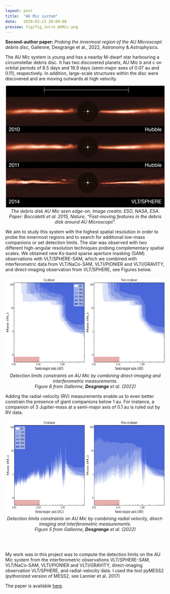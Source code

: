 ```yaml
---
layout: post
title:  "AU Mic system"
date:   2020-03-23 20:09:00
preview: fig/fig_intro_AUMic.png
---
```


<b> Second-author paper: </b> <i> Probing the innermost region of the AU Microscopii debris disc</i>, Gallenne,  Desgrange et al., 2022, Astronomy & Astrophysics. 

The AU Mic system is young and has a nearby M-dwarf star harbouring a circumstellar debris disc. It has two discovered planets, AU Mic b and c on orbital periods of 8.5 days and 18.9 days (semi-major axes of 0.07 au and 0.11), respectively. In addition, large-scale structures within the disc were discovered and are moving outwards at high velocity.

<p align="center">
<img src="/fig/fig_intro_AUMic.png" width="500">
<br>  <i> The debris disk AU Mic seen edge-on. Image credits: ESO, NASA, ESA. <br>  Paper: Boccaletti et al. 2015, Nature,  “Fast-moving features in the debris disk around AU Microscopii". </i> <br>
</p>


We aim to study this system with the highest spatial resolution in order to probe the innermost regions and to search for additional low-mass companions or set detection limits. The star was observed with two different high-angular resolution techniques probing complementary spatial scales. We obtained new Ks-band sparse aperture masking (SAM) observations with VLT/SPHERE-SAM, which we combined with interferometric data from VLT/NaCo-SAM, VLTI/PIONIER and VLTI/GRAVITY, and direct-imaging observation from VLT/SPHERE, see Figures below. 

<p align="center">
<img src="/fig/Gallenne2022_AUMic_Fig6_DI+interfero.png" height="300">
<br>  <i> Detection limits constraints on AU Mic by combining direct-imaging and interferometric measurements. <br> Figure 6 from Gallenne,  <b> Desgrange  </b> et al. (2022)  </i> <br>
</p>

Adding the radial-velocity (RV) measurements enable us to even better constrain the presence of giant companions below 1 au. For instance, a companion of 3  Jupiter-mass at a semi-major axis of 0.1 au is ruled out by RV data.
  
<p align="center">
<img src="/fig/Gallenne2022_AUMic_Fig5_RV+DI+interfero.png" height="300">
<br>  <i> Detection limits constraints on AU Mic by combining radial velocity, direct-imaging and interferometric measurements. <br> Figure 5 from Gallenne,  <b> Desgrange  </b> et al. (2022) </i> <br>
</p>
<br><br>

My work was in this project was to compute the detection limits on the AU Mic system from the interferometric observations VLT/SPHERE-SAM, VLT/NaCo-SAM, VLTI/PIONIER and VLTI/GRAVITY, direct-imaging observation VLT/SPHERE, and radial-velocity data. I used the tool pyMESS2 (pythonized version of MESS2, see Lannier et al. 2017)

The paper is available <a href="https://ui.adsabs.harvard.edu/abs/2022A%26A...665A..41G/abstract">here</a>.


